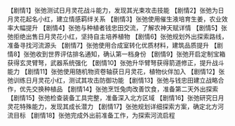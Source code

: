 【剧情1】张弛测试日月灵花战斗能力，发现其光束攻击技能
【剧情2】张弛为日月灵花起名小红，建立情感羁绊关系
【剧情3】张弛使用催生液培育生姜，农业效率大幅提升
【剧情4】张弛与种植者钱忠田交流，了解农神天赋详情
【剧情5】张弛拒绝出售日月灵花小红，坚持自主培养植物
【剧情6】张弛规划外出探索路线，准备寻找河流源头
【剧情7】张弛使用合成室转化优质材料，建筑品质提升
【剧情8】张弛收到世界评估排名通知，确认第一档身份
【剧情9】张弛开启定制宝箱获得玄灵臂弩，武器系统强化
【剧情10】张弛升华臂弩获得箭道修正，提升战斗能力
【剧情11】张弛使用随机物资卷轴获日月灵花，植物伙伴加入
【剧情12】张弛训练日月灵花小红，测试其攻击防御功能
【剧情13】张弛与钱忠田建立战略合作，优先交换种植品
【剧情14】张弛烹饪兔肉改善饮食，准备第二天外出探索
【剧情15】张弛检查装备工具完整，准备深入北方区域
【剧情16】张弛研究日月灵花特殊能力，发现其成长潜力
【剧情17】张弛规划详细探索方案，确定北方河流目标
【剧情18】张弛完成外出前准备工作，为探索河流启程